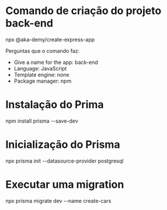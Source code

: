 # Comando de criação do projeto back-end
npx @aka-demy/create-express-app

Perguntas que o comando faz:
* Give a name for the app: back-end
* Language: JavaScript
* Template engine: none
* Package manager: npm

# Instalação do Prima
npm install prisma --save-dev

# Inicialização do Prisma
npx prisma init --datasource-provider postgresql

# Executar uma migration
npx prisma migrate dev --name create-cars